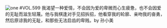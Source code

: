 ![one](http://image.wufazhuce.com/FgzhXSx13XJy9lt-KYAb6LLw2L90)
#VOL.599
我渴望一种爱情，不会因为爱的卑微而心生疲惫，也不会因爱的无耻而滋生轻蔑。他与我棋逢对手见招拆招，他看穿我的轮廓、亲吻我的奋勇，然后原谅我的无耻，和那些无法启齿的卑贱。by 孙小美